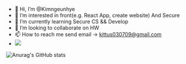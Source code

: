 - 👋 Hi, I’m @Kimngeunhye
- 👀 I’m interested in front(e.g. React App, create website) And Secure
- 🌱 I’m currently learning Secure CS && Develop
- 💞️ I’m looking to collaborate on HW
- 📫 How to reach me send email -> kittus030709@gmail.com
- <img src="https://img.shields.io/badge/Python-3776AB?style=for-the-badge&logo=Python&logoColor=white">
<!---
Kimngeunhye/Kimngeunhye is a ✨ special ✨ repository because its `README.md` (this file) appears on your GitHub profile.
You can click the Preview link to take a look at your changes.
--->
![Anurag's GitHub stats](https://github-readme-stats.vercel.app/api?username=Kimngeunhye&show_icons=true&theme=radical)
